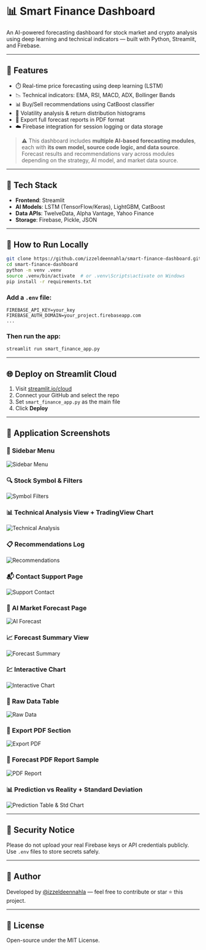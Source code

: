 
# 📊 Smart Finance Dashboard

An AI-powered forecasting dashboard for stock market and crypto analysis using deep learning and technical indicators — built with Python, Streamlit, and Firebase.

---

## 🚀 Features

- ⏱️ Real-time price forecasting using deep learning (LSTM)
- 📉 Technical indicators: EMA, RSI, MACD, ADX, Bollinger Bands
- 📊 Buy/Sell recommendations using CatBoost classifier
- 🔄 Volatility analysis & return distribution histograms
- 🧾 Export full forecast reports in PDF format
- ☁️ Firebase integration for session logging or data storage

> ⚠️ This dashboard includes **multiple AI-based forecasting modules**, each with **its own model, source code logic, and data source**.
> Forecast results and recommendations vary across modules depending on the strategy, AI model, and market data source.

---

## 🧰 Tech Stack

- **Frontend**: Streamlit
- **AI Models**: LSTM (TensorFlow/Keras), LightGBM, CatBoost
- **Data APIs**: TwelveData, Alpha Vantage, Yahoo Finance
- **Storage**: Firebase, Pickle, JSON

---

## 🧪 How to Run Locally

```bash
git clone https://github.com/izzeldeennahla/smart-finance-dashboard.git
cd smart-finance-dashboard
python -m venv .venv
source .venv/bin/activate  # or .venv\Scripts\activate on Windows
pip install -r requirements.txt
```

### Add a `.env` file:
```env
FIREBASE_API_KEY=your_key
FIREBASE_AUTH_DOMAIN=your_project.firebaseapp.com
...
```

### Then run the app:
```bash
streamlit run smart_finance_app.py
```

---

## 🌐 Deploy on Streamlit Cloud

1. Visit [streamlit.io/cloud](https://streamlit.io/cloud)
2. Connect your GitHub and select the repo
3. Set `smart_finance_app.py` as the main file
4. Click **Deploy**

---

## 📸 Application Screenshots

### 🧭 Sidebar Menu
![Sidebar Menu](assets/screenshots/sidebar_dashboard_menu.png)

### 🔍 Stock Symbol & Filters
![Symbol Filters](assets/screenshots/sidebar_symbol_and_filters.png)

### 📊 Technical Analysis View + TradingView Chart
![Technical Analysis](assets/screenshots/technical_analysis_dashboard.png)

### 📋 Recommendations Log
![Recommendations](assets/screenshots/recommendations_log.png)

### 📬 Contact Support Page
![Support Contact](assets/screenshots/support_contact_page.png)

### 🤖 AI Market Forecast Page
![AI Forecast](assets/screenshots/ai_market_forecast_page.png)

### 📈 Forecast Summary View
![Forecast Summary](assets/screenshots/forecast_summary_page.png)

### 💹 Interactive Chart
![Interactive Chart](assets/screenshots/interactive_chart.png)

### 🧮 Raw Data Table
![Raw Data](assets/screenshots/raw_data_table.png)

### 📨 Export PDF Section
![Export PDF](assets/screenshots/export_pdf_section.png)

### 📄 Forecast PDF Report Sample
![PDF Report](assets/screenshots/forecast_pdf_report.png)

### 📊 Prediction vs Reality + Standard Deviation
![Prediction Table & Std Chart](assets/screenshots/prediction_vs_reality_and_std_chart.pdf.png)


---

## 🔐 Security Notice

Please do not upload your real Firebase keys or API credentials publicly. Use `.env` files to store secrets safely.

---

## 🙌 Author

Developed by [@izzeldeennahla](https://github.com/izzeldeennahla) — feel free to contribute or star ⭐ this project.

---

## 🪪 License

Open-source under the MIT License.
